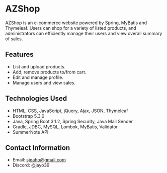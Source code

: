 # AZShop
AZShop is an e-commerce website powered by Spring, MyBatis and Thymeleaf. Users can shop for a variety of listed products, and administrators can efficiently manage their users and view overall summary of sales.

## Features

- List and upload products.
- Add, remove products to/from cart.
- Edit and manage profile.
- Manage users and view sales.

## Technologies Used

- HTML, CSS, JavaScript, jQuery, Ajax, JSON, Thymeleaf
- Bootstrap 5.3.0
- Java, Spring Boot 3.1.2, Spring Security, Java Mail Sender
- Gradle, JDBC, MySQL, Lombok, MyBatis, Validator
- SummerNote API

## Contact Information

- Email: sjeaho@gmail.com
- Discord: @jayo39
